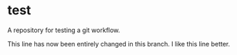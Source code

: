 # test
A repository for testing a git workflow.

This line has now been entirely changed in this branch.
I like this line better.